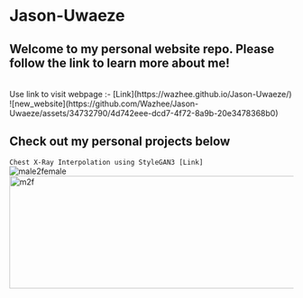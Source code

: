 # Jason-Uwaeze
## Welcome to my personal website repo. Please follow the link to learn more about me!
<br>
Use link to visit webpage :- [Link](https://wazhee.github.io/Jason-Uwaeze/) 
<br>
![new_website](https://github.com/Wazhee/Jason-Uwaeze/assets/34732790/4d742eee-dcd7-4f72-8a9b-20e3478368b0)

## Check out my personal projects below
```Chest X-Ray Interpolation using StyleGAN3 [Link]``` 
<br>
![male2female](https://github.com/user-attachments/assets/34a72a22-a4c1-47d9-80ce-0639d8242fc0)
<img height="200" width="600" alt="m2f" src="https://github.com/user-attachments/assets/a35f516d-b86c-4bb7-a74b-a97c295fcd4d">
